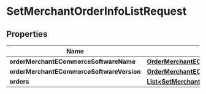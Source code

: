 
# SetMerchantOrderInfoListRequest

## Properties
Name | Type | Description | Notes
------------ | ------------- | ------------- | -------------
**orderMerchantECommerceSoftwareName** | [**OrderMerchantECommerceSoftwareName**](OrderMerchantECommerceSoftwareName.md) |  |  [optional]
**orderMerchantECommerceSoftwareVersion** | [**OrderMerchantECommerceSoftwareVersion**](OrderMerchantECommerceSoftwareVersion.md) |  |  [optional]
**orders** | [**List&lt;SetMerchantOrderInfoListRequestItem&gt;**](SetMerchantOrderInfoListRequestItem.md) |  | 



